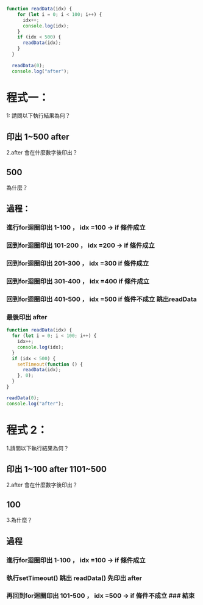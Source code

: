 ```js
function readData(idx) {
    for (let i = 0; i < 100; i++) {
      idx++;
      console.log(idx);
    }
    if (idx < 500) {
      readData(idx);
    }
  }
  
  readData(0);
  console.log("after");
```

# 程式一：

1: 請問以下執行結果為何？ 
## 印出 1~500 after
2.after 會在什麼數字後印出？ 
## 500 
為什麼？
## 過程：
### 進行for迴圈印出 1-100 ， idx =100  -> if 條件成立
### 回到for迴圈印出 101-200 ， idx =200  -> if 條件成立
### 回到for迴圈印出 201-300 ， idx =300 if 條件成立
### 回到for迴圈印出 301-400 ， idx =400 if 條件成立
### 回到for迴圈印出 401-500 ， idx =500 if 條件不成立 跳出readData
### 最後印出 after

```js
function readData(idx) {
  for (let i = 0; i < 100; i++) {
    idx++;
    console.log(idx);
  }
  if (idx < 500) {
    setTimeout(function () {
      readData(idx);
    }, 0);
  }
}

readData(0);
console.log("after");
```
# 程式 2：
1.請問以下執行結果為何？
## 印出 1~100 after 1101~500
2.after 會在什麼數字後印出？ 
## 100
3.為什麼？
## 過程
### 進行for迴圈印出 1-100 ， idx =100  -> if 條件成立
### 執行setTimeout() 跳出 readData() 先印出 after
### 再回到for迴圈印出 101-500 ， idx =500  -> if 條件不成立 ### 結束